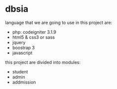 # dbsia

language that we are going to use in this project are:

* php: codeigniter 3.1.9
* html5 & css3 or sass
* jquery
* boostrap 3
* javascript


this project are divided into modules:

- student
- admin
- addmission
